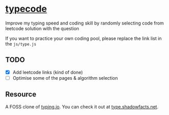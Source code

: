 # [typecode](xihajun.github.io/typecode/)
Improve my typing speed and coding skill by randomly selecting code from leetcode solution with the question


If you want to practice your own coding pool, please replace the link list in the `js/type.js`


## TODO
- [x] Add leetcode links (kind of done)
- [ ] Optimise some of the pages & algorithm selection

## Resource
A FOSS clone of [typing.io](https://typing.io). You can check it out at [type.shadowfacts.net](https://type.shadowfacts.net).
